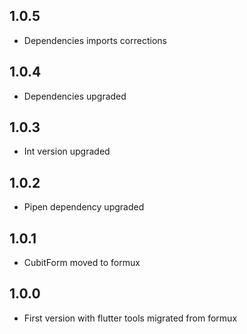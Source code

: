 ## 1.0.5

- Dependencies imports corrections

## 1.0.4

- Dependencies upgraded

## 1.0.3

- Int version upgraded

## 1.0.2

- Pipen dependency upgraded

## 1.0.1

- CubitForm moved to formux

## 1.0.0

- First version with flutter tools migrated from formux
